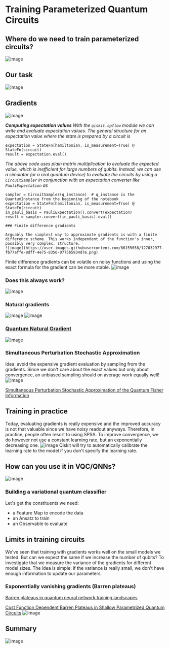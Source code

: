 # Training Parameterized Quantum Circuits

## Where do we need to train parameterized circuits?
![image](https://user-images.githubusercontent.com/86155658/127032643-5bc04e52-d5e1-4d96-a695-11fbb2382df5.png)

## Our task
![image](https://user-images.githubusercontent.com/86155658/127032697-428adb9f-0c3b-4494-99cc-dd06adb9d06d.png)

## Gradients
![image](https://user-images.githubusercontent.com/86155658/127032732-d532e771-0ce6-4d61-a9c2-f42249c8dc97.png)

**_Computing expectation values_**
_With the ``qiskit.opflow`` module we can write and evaluate expectation values. The general structure for an expectation value where the state is prepared by a circuit is_

    expectation = StateFn(hamiltonian, is_measurement=True) @ StateFn(circuit)
    result = expectation.eval()
    
_The above code uses plain matrix multiplication to evaluate the expected value, which is inefficient for large numbers of qubits. Instead, we can use a simulator (or a real quantum device) to evaluate the circuits by using a ``CircuitSampler`` in conjunction with an expectation converter like ``PauliExpectation`` as_

    sampler = CircuitSampler(q_instance)  # q_instance is the QuantumInstance from the beginning of the notebook
    expectation = StateFn(hamiltonian, is_measurement=True) @ StateFn(circuit)
    in_pauli_basis = PauliExpectation().convert(expectation)
    result = sampler.convert(in_pauli_basis).eval()
    
    ### Finite difference gradients
    
    Arguably the simplest way to approximate gradients is with a finite difference scheme. This works independent of the function's inner, possibly very complex, structure.
    ![image](https://user-images.githubusercontent.com/86155658/127032977-fb77affe-8dff-4e75-8356-0775b5934d7e.png)

Finite difference gradients can be volatile on noisy functions and using the exact formula for the gradient can be more stable.
![image](https://user-images.githubusercontent.com/86155658/127033093-2f3d2bb5-79c3-43fd-affd-b48cb5427df6.png)

### Does this always work?
![image](https://user-images.githubusercontent.com/86155658/127033302-e433752c-c1c8-43de-ad90-2ed128bcaabb.png)

### Natural gradients
![image](https://user-images.githubusercontent.com/86155658/127033386-f74a90e9-fa12-45ba-a3f9-a9fc81a055b0.png)
![image](https://user-images.githubusercontent.com/86155658/127033429-ebd91ab3-0c85-46bc-b7f3-33f720116cc2.png)

### [Quantum Natural Gradient](https://arxiv.org/abs/1909.02108)
![image](https://user-images.githubusercontent.com/86155658/127033501-05c73b52-ad23-408e-a058-adaf7597f754.png)

### Simultaneous Perturbation Stochastic Approximation
Idea: avoid the expensive gradient evaluation by sampling from the gradients. Since we don't care about the exact values but only about convergence, an unbiased sampling should on average work equally well!
![image](https://user-images.githubusercontent.com/86155658/127033684-c49b2da4-f20a-4dcd-9cda-cc9f4f50b12e.png)

[Simultaneous Perturbation Stochastic Approximation of the Quantum Fisher Information](https://arxiv.org/abs/2103.09232)

## Training in practice
Today, evaluating gradients is really expensive and the improved accuracy is not that valuable since we have noisy readout anyways. Therefore, in practice, people often resort to using SPSA. To improve convergence, we do however not use a constant learning rate, but an exponentially decreasing one.
![image](https://user-images.githubusercontent.com/86155658/127033996-f711e4f1-2b56-4ac4-82f5-7b2a6d38f65a.png)
Qiskit will try to automatically calibrate the learning rate to the model if you don't specify the learning rate.

## How can you use it in VQC/QNNs? 
![image](https://user-images.githubusercontent.com/86155658/127034103-a8eddd9a-21de-4f6b-ad3c-44aa0386009d.png)

### Building a variational quantum classifier

Let's get the constituents we need:

* a Feature Map to encode the data
* an Ansatz to train
* an Observable to evaluate

## Limits in training circuits
We've seen that training with gradients works well on the small models we tested. But can we expect the same if we increase the number of qubits? To investigate that we measure the variance of the gradients for different model sizes. The idea is simple: if the variance is really small, we don't have enough information to update our parameters.

### Exponentially vanishing gradients (Barren plateaus)
[Barren plateaus in quantum neural network training landscapes](https://arxiv.org/abs/1803.11173)

[Cost Function Dependent Barren Plateaus in Shallow Parametrized Quantum Circuits](http://arxiv-export-lb.library.cornell.edu/pdf/2001.00550)
![image](https://user-images.githubusercontent.com/86155658/127034324-8afb1fee-ad59-404b-807d-8a42cd3ffda0.png)

## Summary
![image](https://user-images.githubusercontent.com/86155658/127034377-7bf3fa2f-b8b1-43fb-942c-f9cb7214b35d.png)

